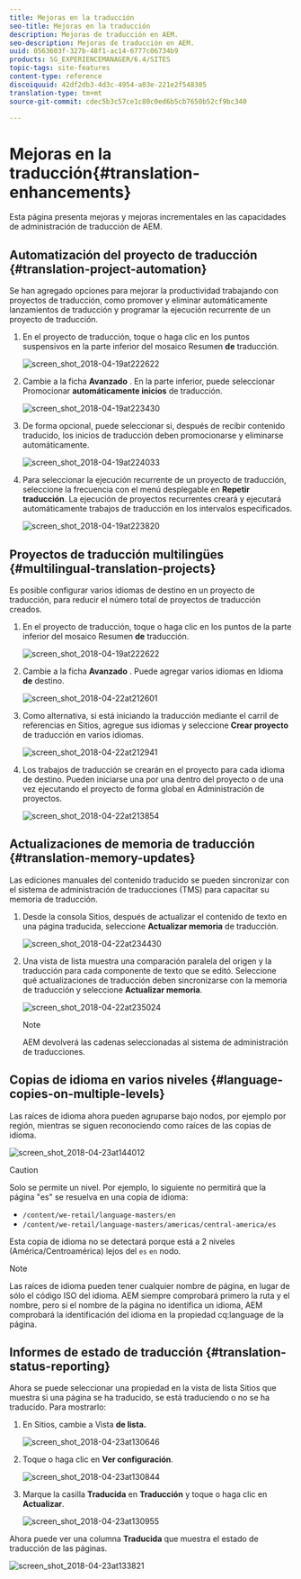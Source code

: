 ```yaml
---
title: Mejoras en la traducción
seo-title: Mejoras en la traducción
description: Mejoras de traducción en AEM.
seo-description: Mejoras de traducción en AEM.
uuid: 0563603f-327b-48f1-ac14-6777c06734b9
products: SG_EXPERIENCEMANAGER/6.4/SITES
topic-tags: site-features
content-type: reference
discoiquuid: 42df2db3-4d3c-4954-a03e-221e2f548305
translation-type: tm+mt
source-git-commit: cdec5b3c57ce1c80c0ed6b5cb7650b52cf9bc340

---
```



# Mejoras en la traducción{#translation-enhancements}

Esta página presenta mejoras y mejoras incrementales en las capacidades de administración de traducción de AEM.

## Automatización del proyecto de traducción {#translation-project-automation}

Se han agregado opciones para mejorar la productividad trabajando con proyectos de traducción, como promover y eliminar automáticamente lanzamientos de traducción y programar la ejecución recurrente de un proyecto de traducción.

1. En el proyecto de traducción, toque o haga clic en los puntos suspensivos en la parte inferior del mosaico Resumen **de** traducción.

   ![screen_shot_2018-04-19at222622](assets/screen_shot_2018-04-19at222622.jpg)

1. Cambie a la ficha **Avanzado** . En la parte inferior, puede seleccionar Promocionar **automáticamente inicios** de traducción.

   ![screen_shot_2018-04-19at223430](assets/screen_shot_2018-04-19at223430.jpg)

1. De forma opcional, puede seleccionar si, después de recibir contenido traducido, los inicios de traducción deben promocionarse y eliminarse automáticamente.

   ![screen_shot_2018-04-19at224033](assets/screen_shot_2018-04-19at224033.jpg)

1. Para seleccionar la ejecución recurrente de un proyecto de traducción, seleccione la frecuencia con el menú desplegable en **Repetir traducción**. La ejecución de proyectos recurrentes creará y ejecutará automáticamente trabajos de traducción en los intervalos especificados.

   ![screen_shot_2018-04-19at223820](assets/screen_shot_2018-04-19at223820.jpg)

## Proyectos de traducción multilingües {#multilingual-translation-projects}

Es posible configurar varios idiomas de destino en un proyecto de traducción, para reducir el número total de proyectos de traducción creados.

1. En el proyecto de traducción, toque o haga clic en los puntos de la parte inferior del mosaico Resumen **de** traducción.

   ![screen_shot_2018-04-19at222622](assets/screen_shot_2018-04-19at222622.jpg)

1. Cambie a la ficha **Avanzado** . Puede agregar varios idiomas en Idioma **de** destino.

   ![screen_shot_2018-04-22at212601](assets/screen_shot_2018-04-22at212601.jpg)

1. Como alternativa, si está iniciando la traducción mediante el carril de referencias en Sitios, agregue sus idiomas y seleccione **Crear proyecto** de traducción en varios idiomas.

   ![screen_shot_2018-04-22at212941](assets/screen_shot_2018-04-22at212941.jpg)

1. Los trabajos de traducción se crearán en el proyecto para cada idioma de destino. Pueden iniciarse una por una dentro del proyecto o de una vez ejecutando el proyecto de forma global en Administración de proyectos.

   ![screen_shot_2018-04-22at213854](assets/screen_shot_2018-04-22at213854.jpg)

## Actualizaciones de memoria de traducción {#translation-memory-updates}

Las ediciones manuales del contenido traducido se pueden sincronizar con el sistema de administración de traducciones (TMS) para capacitar su memoria de traducción.

1. Desde la consola Sitios, después de actualizar el contenido de texto en una página traducida, seleccione **Actualizar memoria** de traducción.

   ![screen_shot_2018-04-22at234430](assets/screen_shot_2018-04-22at234430.jpg)

1. Una vista de lista muestra una comparación paralela del origen y la traducción para cada componente de texto que se editó. Seleccione qué actualizaciones de traducción deben sincronizarse con la memoria de traducción y seleccione **Actualizar memoria**.

   ![screen_shot_2018-04-22at235024](assets/screen_shot_2018-04-22at235024.jpg)

   >[!NOTE]
   >
   >AEM devolverá las cadenas seleccionadas al sistema de administración de traducciones.

## Copias de idioma en varios niveles {#language-copies-on-multiple-levels}

Las raíces de idioma ahora pueden agruparse bajo nodos, por ejemplo por región, mientras se siguen reconociendo como raíces de las copias de idioma.

![screen_shot_2018-04-23at144012](assets/screen_shot_2018-04-23at144012.jpg)

>[!CAUTION]
>
>Solo se permite un nivel. Por ejemplo, lo siguiente no permitirá que la página &quot;es&quot; se resuelva en una copia de idioma:
>
>* `/content/we-retail/language-masters/en`
>* `/content/we-retail/language-masters/americas/central-america/es`
>
>
Esta copia de idioma no se detectará porque está a 2 niveles (América/Centroamérica) lejos del `es` `en` nodo.

>[!NOTE]
>
>Las raíces de idioma pueden tener cualquier nombre de página, en lugar de sólo el código ISO del idioma. AEM siempre comprobará primero la ruta y el nombre, pero si el nombre de la página no identifica un idioma, AEM comprobará la identificación del idioma en la propiedad cq:language de la página.

## Informes de estado de traducción {#translation-status-reporting}

Ahora se puede seleccionar una propiedad en la vista de lista Sitios que muestra si una página se ha traducido, se está traduciendo o no se ha traducido. Para mostrarlo:

1. En Sitios, cambie a Vista **de lista.**

   ![screen_shot_2018-04-23at130646](assets/screen_shot_2018-04-23at130646.jpg)

1. Toque o haga clic en **Ver configuración**.

   ![screen_shot_2018-04-23at130844](assets/screen_shot_2018-04-23at130844.jpg)

1. Marque la casilla **Traducida** en **Traducción** y toque o haga clic en **Actualizar**.

   ![screen_shot_2018-04-23at130955](assets/screen_shot_2018-04-23at130955.jpg)

Ahora puede ver una columna **Traducida** que muestra el estado de traducción de las páginas.

![screen_shot_2018-04-23at133821](assets/screen_shot_2018-04-23at133821.jpg)

